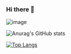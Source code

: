 
### Hi there 👋
![image](https://img.shields.io/badge/Telegram-2CA5E0?style=for-the-badge&logo=telegram&logoColor=white)

![Anurag's GitHub stats](https://github-readme-stats.vercel.app/api?username=itpavelkozlov&count_private=true&show_icons=true)

[![Top Langs](https://github-readme-stats.vercel.app/api/top-langs/?username=itpavelkozlov)](https://github.com/anuraghazra/github-readme-stats)



<!--
**itpavelkozlov/itpavelkozlov** is a ✨ _special_ ✨ repository because its `README.md` (this file) appears on your GitHub profile.

Here are some ideas to get you started:

- 🔭 I’m currently working on ...
- 🌱 I’m currently learning ...
- 👯 I’m looking to collaborate on ...
- 🤔 I’m looking for help with ...
- 💬 Ask me about ...
- 📫 How to reach me: ...
- 😄 Pronouns: ...
- ⚡ Fun fact: ...
-->
